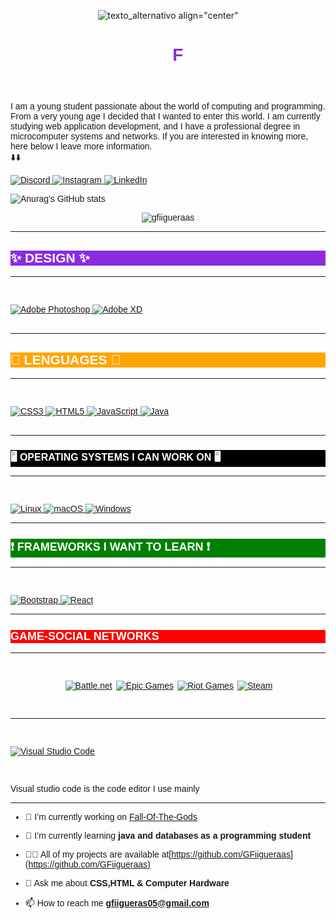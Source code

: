 <div align="center" style="heigh= 1080px;">
    
![texto_alternativo align="center"](X2Download_app-GF%C2%B4sBOT_Logo_Trailer-_1080p__AdobeExpress.gif)
</div>

<h1 align="center" style="color:white;"><strong><font face="sans-serif">👋Hi!!, i'm G<span style="color:blueviolet;">F</span>igueras👋</font></strong></h1>

<h3 style="color:white;"><strong><font face="sans-serif">👨‍💻 Whoami</font></strong></h3>
<h><font  face="sans-serif">I am a young student passionate about the world of computing and programming. From a very young age I decided that I wanted to enter this world. I am currently studying web application development, and I have a professional degree in microcomputer systems and networks.
If you are interested in knowing more, here below I leave more information. <br>⬇️⬇️</h><br>


<a href="">

![Discord](https://img.shields.io/badge/Discord-%237289DA.svg?style=for-the-badge&logo=discord&logoColor=white)
</a>
<a href="https://www.instagram.com/guiillee_.03/">
![Instagram](https://img.shields.io/badge/Instagram-%23E4405F.svg?style=for-the-badge&logo=Instagram&logoColor=white)
</a>
<a href="https://www.linkedin.com/in/guillermo-figueras-b2997a240/">
![LinkedIn](https://img.shields.io/badge/linkedin-%230077B5.svg?style=for-the-badge&logo=linkedin&logoColor=white)
</a>



![Anurag's GitHub stats](https://github-readme-stats.vercel.app/api?username=gfigueras03&show_icons=true)
<p align="center"> <img src="https://komarev.com/ghpvc/?username=gfiigueraas&label=Profile%20views&color=0e75b6&style=flat" alt="gfiigueraas" /> </p>
<hr>
<div class="list-item">
<h2 style="color:white; background-color:blueviolet;"><strong> ✨ DESIGN ✨</strong></h2>
</div>
<hr>
<br>
<a href="https://www.adobe.com/es/products/photoshop/landpb.html?mv=search&mv=search&sdid=LZ32SYVR&ef_id=7233d3034d1218c2f0bdb03d863ea2d4:G:s&s_kwcid=AL!3085!10!79714721920047!79714789232193">

![Adobe Photoshop](https://img.shields.io/badge/adobe%20photoshop-%2331A8FF.svg?style=for-the-badge&logo=adobe%20photoshop&logoColor=white)
</a>
<a href="https://www.adobe.com/es/products/xd.html">
![Adobe XD](https://img.shields.io/badge/Adobe%20XD-470137?style=for-the-badge&logo=Adobe%20XD&logoColor=#FF61F6)
</a>
<br><br>

<hr>



<div class="list-item">
<h2 style="color:white; background-color:orange"><strong>📄 LENGUAGES 📄</strong></h2></div>
<hr>
<br>
<a href="https://es.wikipedia.org/wiki/CSS">

![CSS3](https://img.shields.io/badge/css3-%231572B6.svg?style=for-the-badge&logo=css3&logoColor=white)
</a>
<a href="https://es.wikipedia.org/wiki/HTML">
![HTML5](https://img.shields.io/badge/html5-%23E34F26.svg?style=for-the-badge&logo=html5&logoColor=white)
</a>
<a href="https://es.wikipedia.org/wiki/JavaScript">
![JavaScript](https://img.shields.io/badge/javascript-%23323330.svg?style=for-the-badge&logo=javascript&logoColor=%23F7DF1E)
</a>
<a href="https://es.wikipedia.org/wiki/Java_(lenguaje_de_programaci%C3%B3n)">
![Java](https://img.shields.io/badge/java-%23ED8B00.svg?style=for-the-badge&logo=java&logoColor=white)
</a>
<br><br>

<hr>
<div class="list-item">
<h2 style="color:white; font-size:16px;background-color:black "><strong>🖥️ OPERATING SYSTEMS I CAN WORK ON 🖥️</strong></h2></div>
<hr>
<br>
<a href="https://es.wikipedia.org/wiki/GNU/Linux">

![Linux](https://img.shields.io/badge/Linux-FCC624?style=for-the-badge&logo=linux&logoColor=black)
</a>
<a href="https://es.wikipedia.org/wiki/Mac_OS">
![macOS](https://img.shields.io/badge/mac%20os-000000?style=for-the-badge&logo=macos&logoColor=F0F0F0)
</a>
<a href="https://es.wikipedia.org/wiki/Microsoft_Windows">
![Windows](https://img.shields.io/badge/Windows-0078D6?style=for-the-badge&logo=windows&logoColor=white)
</a>
<br>

<hr>

<div class="list-item">
<h2 style="color:white; font-size:18px;background-color:green"><strong>❗ FRAMEWORKS I WANT TO LEARN ❗</strong></h2></div>
<hr>
<br>
<a href="https://es.wikipedia.org/wiki/Bootstrap_(framework)">

![Bootstrap](https://img.shields.io/badge/bootstrap-%23563D7C.svg?style=for-the-badge&logo=bootstrap&logoColor=white)
</a>
<a href="https://es.wikipedia.org/wiki/React">
![React](https://img.shields.io/badge/react-%2320232a.svg?style=for-the-badge&logo=react&logoColor=%2361DAFB)
</a>
<br>

<hr>

<div class="list-item">
<h2 style="color:white; font-size:18px;background-color:red"><strong>GAME-SOCIAL NETWORKS</strong></h2></div>
<hr>
<br>
<div style="display:flex; align-items:center; justify-content:center; gap:3px;">
<a href="https://www.blizzard.com/es-es/">

![Battle.net](https://img.shields.io/badge/battle.net-%2300AEFF.svg?style=for-the-badge&logo=battle.net&logoColor=white)
</a>
<a href="https://www.epicgames.com/site/es-ES/home">

![Epic Games](https://img.shields.io/badge/epicgames-%23313131.svg?style=for-the-badge&logo=epicgames&logoColor=white)
</a>
<a href="https://www.riotgames.com/es">

![Riot Games](https://img.shields.io/badge/riotgames-D32936.svg?style=for-the-badge&logo=riotgames&logoColor=white)
</a>
<a href="https://steamcommunity.com/profiles/76561198340717076/">

![Steam](https://img.shields.io/badge/steam-%23000000.svg?style=for-the-badge&logo=steam&logoColor=white)
</a>

</div>
<br>
<hr>

<br>
<a href="https://es.wikipedia.org/wiki/Visual_Studio_Code">

![Visual Studio Code](https://img.shields.io/badge/Visual%20Studio%20Code-0078d7.svg?style=for-the-badge&logo=visual-studio-code&logoColor=white)
</a>

<br>

<p>Visual studio code is the code editor I use mainly</p>
<hr>

- 🔭 I’m currently working on [Fall-Of-The-Gods]()

- 🌱 I’m currently learning **java and databases as a programming student**

- 👨‍💻 All of my projects are available at[https://github.com/GFiigueraas](https://github.com/GFiigueraas)

- 💬 Ask me about **CSS,HTML & Computer Hardware**

- 📫 How to reach me **gfiigueras05@gmail.com**
</body>
<!-- <style>
    body{
        display:flex;
    }
.list-item {
  height: 100%;
  list-style: none;
  color: white;
  padding: 10px;
  cursor: pointer;
  transition: 0.4s ease;
  /* border: 1px solid white; */
  display: flex;
  position: relative;
  align-items:center;
  justify-content:center;
  text-align:center;
}
.list-item::after {
  content: "";
  position: absolute;
  bottom: 12px;
  left: 10px;
  width: 0px;
  height: 0px;
  border-top: 2px solid white;
  border-left: 2px solid transparent;
  transition: 0.5s;
  visibility: hidden;
}
.list-item::before {
  content: "";
  position: absolute;
  bottom: 12px;
  right: 10px;
  width: 0px;
  height: 0px;
  border-top: 2px solid white;
  border-left: 2px solid transparent;
  transition: 0.5s;
  visibility: hidden;
}
.list-item:hover::after,
.list-item:hover::before {
  width: 90.9%;
  visibility: visible;
}
.list-item:hover {
  transition: 0.2s ease;
  transform: scale(1.1, 1.1);
}
 h2{
    transition: 0.4s ease;
    width:100%;
    height:100%;
  /* border: 1px solid white; */
  display: flex;
   }
</style>

</center> -->
